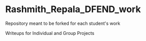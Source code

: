 # Rashmith_Repala_DFEND_work
Repository meant to be forked for each student's work

Writeups for Individual and Group Projects
